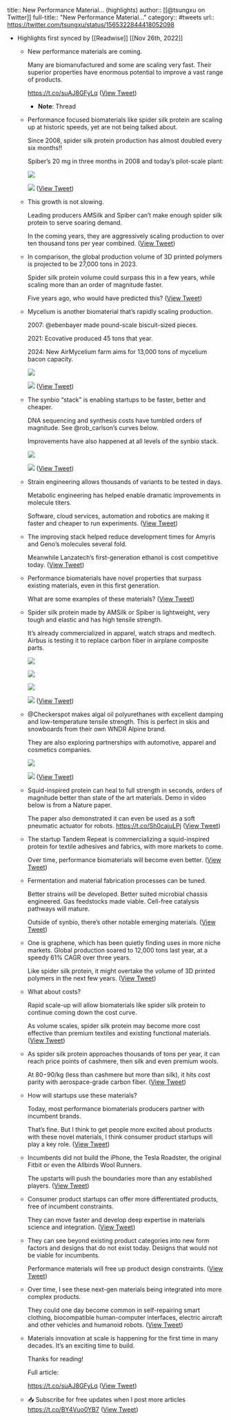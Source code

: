 title:: New Performance Material... (highlights)
author:: [[@tsungxu on Twitter]]
full-title:: "New Performance Material..."
category:: #tweets
url:: https://twitter.com/tsungxu/status/1565322844418052098

- Highlights first synced by [[Readwise]] [[Nov 26th, 2022]]
	- New performance materials are coming.
	  
	  Many are biomanufactured and some are scaling very fast. Their superior properties have enormous potential to improve a vast range of products.
	  
	  https://t.co/suAJ8GFyLq ([View Tweet](https://twitter.com/tsungxu/status/1565322844418052098))
		- **Note**: Thread
	- Performance focused biomaterials like spider silk protein are scaling up at historic speeds, yet are not being talked about.
	  
	  Since 2008, spider silk protein production has almost doubled every six months‼️ 
	  
	  Spiber’s 20 mg in three months in 2008 and today’s pilot-scale plant: 
	  
	  ![](https://pbs.twimg.com/media/Fbki6VwXwAAmUmx.jpg) 
	  
	  ![](https://pbs.twimg.com/media/Fbki676WAAEfNou.jpg) ([View Tweet](https://twitter.com/tsungxu/status/1565322849463799809))
	- This growth is not slowing.
	  
	  Leading producers AMSilk and Spiber can’t make enough spider silk protein to serve soaring demand. 
	  
	  In the coming years, they are aggressively scaling production to over ten thousand tons per year combined. ([View Tweet](https://twitter.com/tsungxu/status/1565322851636355072))
	- In comparison, the global production volume of 3D printed polymers is projected to be 27,000 tons in 2023. 
	  
	  Spider silk protein volume could surpass this in a few years, while scaling more than an order of magnitude faster. 
	  
	  Five years ago, who would have predicted this? ([View Tweet](https://twitter.com/tsungxu/status/1565322852819238913))
	- Mycelium is another biomaterial that’s rapidly scaling production. 
	  
	  2007: @ebenbayer made pound-scale biscuit-sized pieces.
	  
	  2021: Ecovative produced 45 tons that year.
	  
	  2024: New AirMycelium farm aims for 13,000 tons of mycelium bacon capacity. 
	  
	  ![](https://pbs.twimg.com/media/FbkjRFRWYAIyGaM.jpg) 
	  
	  ![](https://pbs.twimg.com/media/FbkjRjhXoAIpNSb.jpg) ([View Tweet](https://twitter.com/tsungxu/status/1565322855994245120))
	- The synbio “stack” is enabling startups to be faster, better and cheaper.
	  
	  DNA sequencing and synthesis costs have tumbled orders of magnitude. See @rob_carlson’s curves below. 
	  
	  Improvements have also happened at all levels of the synbio stack. 
	  
	  ![](https://pbs.twimg.com/media/FbkjVEaXwAEsS2g.jpg) 
	  
	  ![](https://pbs.twimg.com/media/FbkjVe1XEAALheP.jpg) ([View Tweet](https://twitter.com/tsungxu/status/1565322859932798976))
	- Strain engineering allows thousands of variants to be tested in days. 
	  
	  Metabolic engineering has helped enable dramatic improvements in molecule titers. 
	  
	  Software, cloud services, automation and robotics are making it faster and cheaper to run experiments. ([View Tweet](https://twitter.com/tsungxu/status/1565322861702795269))
	- The improving stack helped reduce development times for Amyris and Geno’s molecules several fold.
	  
	  Meanwhile Lanzatech’s first-generation ethanol is cost competitive today. ([View Tweet](https://twitter.com/tsungxu/status/1565322862965264384))
	- Performance biomaterials have novel properties that surpass existing materials, even in this first generation.
	  
	  What are some examples of these materials? ([View Tweet](https://twitter.com/tsungxu/status/1565322864059883520))
	- Spider silk protein made by AMSilk or Spiber is lightweight, very tough and elastic and has high tensile strength.
	  
	  It’s already commercialized in apparel, watch straps and medtech. Airbus is testing it to replace carbon fiber in airplane composite parts. 
	  
	  ![](https://pbs.twimg.com/media/FbkjjCVWIAIt0tW.jpg) 
	  
	  ![](https://pbs.twimg.com/media/FbkjjczWYAAS4pf.jpg) 
	  
	  ![](https://pbs.twimg.com/media/FbkjkLjWQAAWZdx.jpg) 
	  
	  ![](https://pbs.twimg.com/media/FbkjlIPXEAMmLET.jpg) ([View Tweet](https://twitter.com/tsungxu/status/1565322867432202240))
	- @Checkerspot makes algal oil polyurethanes with excellent damping and low-temperature tensile strength. This is perfect in skis and snowboards from their own WNDR Alpine brand.
	  
	  They are also exploring partnerships with automotive, apparel and cosmetics companies. 
	  
	  ![](https://pbs.twimg.com/media/FbkjrUcX0AcmPDy.jpg) 
	  
	  ![](https://pbs.twimg.com/media/FbkjrzhWQAgqJxf.jpg) ([View Tweet](https://twitter.com/tsungxu/status/1565322871618019329))
	- Squid-inspired protein can heal to full strength in seconds, orders of magnitude better than state of the art materials. Demo in video below is from a Nature paper. 
	  
	  The paper also demonstrated it can even be used as a soft pneumatic actuator for robots. https://t.co/Sh0cajuLPj ([View Tweet](https://twitter.com/tsungxu/status/1565322918162219012))
	- The startup Tandem Repeat is commercializing a squid-inspired protein for textile adhesives and fabrics, with more markets to come. 
	  
	  Over time, performance biomaterials will become even better. ([View Tweet](https://twitter.com/tsungxu/status/1565322920565653505))
	- Fermentation and material fabrication processes can be tuned. 
	  
	  Better strains will be developed. Better suited microbial chassis engineered. Gas feedstocks made viable. Cell-free catalysis pathways will mature. 
	  
	  Outside of synbio, there’s other notable emerging materials. ([View Tweet](https://twitter.com/tsungxu/status/1565322921580662784))
	- One is graphene, which has been quietly finding uses in more niche markets. Global production soared to 12,000 tons last year, at a speedy 61% CAGR over three years. 
	  
	  Like spider silk protein, it might overtake the volume of 3D printed polymers in the next few years. ([View Tweet](https://twitter.com/tsungxu/status/1565322922700464128))
	- What about costs? 
	  
	  Rapid scale-up will allow biomaterials like spider silk protein to continue coming down the cost curve. 
	  
	  As volume scales, spider silk protein may become more cost effective than premium textiles and existing functional materials. ([View Tweet](https://twitter.com/tsungxu/status/1565322923883257858))
	- As spider silk protein approaches thousands of tons per year, it can reach price points of cashmere, then silk and even premium wools.
	  
	  At $80-$90/kg (less than cashmere but more than silk), it hits cost parity with aerospace-grade carbon fiber. ([View Tweet](https://twitter.com/tsungxu/status/1565322925091299330))
	- How will startups use these materials?
	  
	  Today, most performance biomaterials producers partner with incumbent brands.
	  
	  That’s fine. But I think to get people more excited about products with these novel materials, I think consumer product startups will play a key role. ([View Tweet](https://twitter.com/tsungxu/status/1565322926257209345))
	- Incumbents did not build the iPhone, the Tesla Roadster, the original Fitbit or even the Allbirds Wool Runners. 
	  
	  The upstarts will push the boundaries more than any established players. ([View Tweet](https://twitter.com/tsungxu/status/1565322927406555136))
	- Consumer product startups can offer more differentiated products, free of incumbent constraints. 
	  
	  They can move faster and develop deep expertise in materials science and integration. ([View Tweet](https://twitter.com/tsungxu/status/1565322928555696133))
	- They can see beyond existing product categories into new form factors and designs that do not exist today. Designs that would not be viable for incumbents.
	  
	  Performance materials will free up product design constraints. ([View Tweet](https://twitter.com/tsungxu/status/1565322929604370438))
	- Over time, I see these next-gen materials being integrated into more complex products. 
	  
	  They could one day become common in self-repairing smart clothing, biocompatible human-computer interfaces, electric aircraft and other vehicles and humanoid robots. ([View Tweet](https://twitter.com/tsungxu/status/1565322930875252736))
	- Materials innovation at scale is happening for the first time in many decades. It’s an exciting time to build.
	  
	  Thanks for reading!
	  
	  Full article:
	  
	  https://t.co/suAJ8GFyLq ([View Tweet](https://twitter.com/tsungxu/status/1565322931974164480))
	- 📥 Subscribe for free updates when I post more articles  https://t.co/BY4Vuo0YB7 ([View Tweet](https://twitter.com/tsungxu/status/1565334312681058304))
